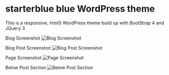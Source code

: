 
# starterblue blue WordPress theme
This is a responsive, html5 WordPress theme build up with BootStrap 4 and JQuery 3

Blog Screenshot
![Blog Screenshot](https://github.com/kabircse/starter_blue/blob/master/screenshot.png)

Blog Post Screenshot
![Blog Post Screenshot](https://github.com/kabircse/starter_blue/blob/master/assets/images/blog%20post.png)

Page Screenshot
![Page Screenshot](https://github.com/kabircse/starter_blue/blob/master/assets/images/page%20template.png)

Below Post Section
![Below Post Section](https://github.com/kabircse/starter_blue/blob/master/assets/images/author-similar-post.png)
